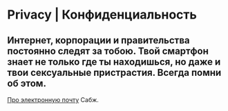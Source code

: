 # Privacy | Конфиденциальность
## Интернет, корпорации и правительства постоянно следят за тобою. Твой смартфон знает не только где ты находишься, но даже и твои сексуальные пристрастия. Всегда помни об этом.
[Про электронную почту](https://rpne.net/email.html "Про электронную почту")
Сабж.
